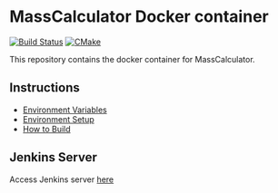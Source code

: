 # MassCalculator Docker container

[![Build Status](https://jenkins.mergimhalimi.com/buildStatus/icon?job=masscalculator-docker%2Fdevel)](https://jenkins.mergimhalimi.com/job/masscalculator-docker/job/devel/)
[![CMake](https://github.com/MassCalculator/masscalculator-docker/actions/workflows/cmake.yml/badge.svg?branch=devel)](https://github.com/MassCalculator/masscalculator-docker/actions/workflows/cmake.yml)

This repository contains the docker container for MassCalculator.

## Instructions

- [Environment Variables](docs/ENVIRONMENT.md)
- [Environment Setup](docs/SETUP.md)
- [How to Build](docs/BUILD.md)

## Jenkins Server

Access Jenkins server [here](https://jenkins.mergimhalimi.com/job/masscalculator-docker/)
